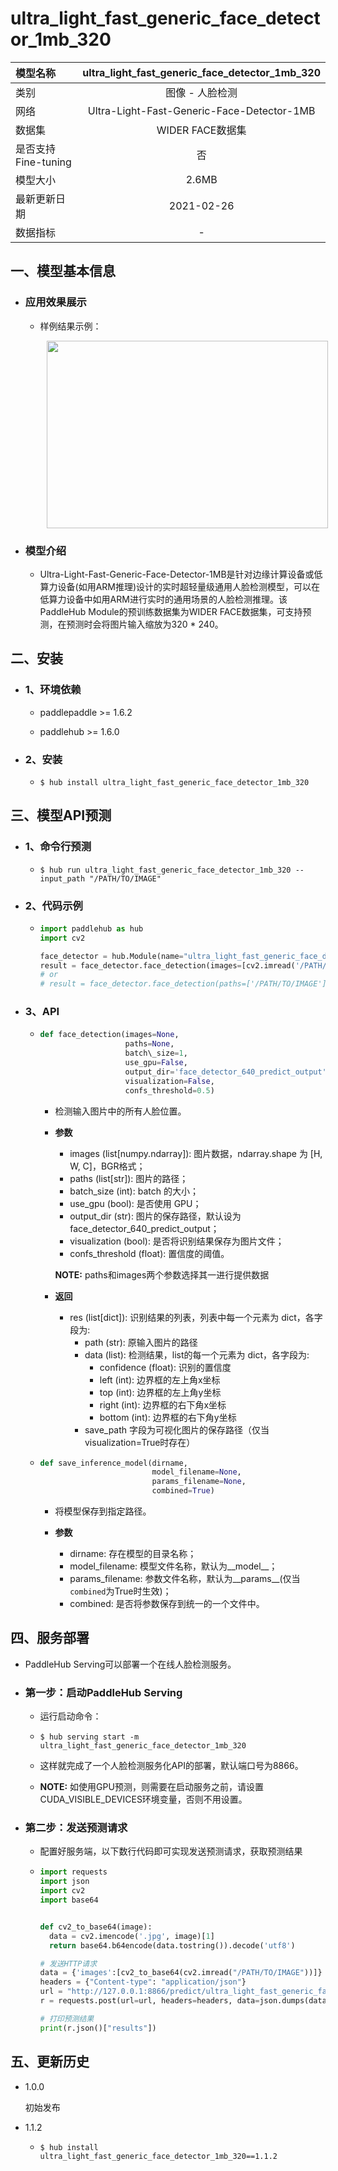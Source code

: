# ultra_light_fast_generic_face_detector_1mb_320

|模型名称|ultra_light_fast_generic_face_detector_1mb_320|
| :--- | :---: | 
|类别|图像 - 人脸检测|
|网络|Ultra-Light-Fast-Generic-Face-Detector-1MB|
|数据集|WIDER FACE数据集|
|是否支持Fine-tuning|否|
|模型大小|2.6MB|
|最新更新日期|2021-02-26|
|数据指标|-|


## 一、模型基本信息

- ### 应用效果展示
  - 样例结果示例：
    <p align="center">
    <img src="https://user-images.githubusercontent.com/22424850/131604811-bce29c3f-66f7-45cb-a388-d739368bfeb9.jpg"  width = "450" height = "300" hspace='10'/> <br />
    </p> 

- ### 模型介绍

  - Ultra-Light-Fast-Generic-Face-Detector-1MB是针对边缘计算设备或低算力设备(如用ARM推理)设计的实时超轻量级通用人脸检测模型，可以在低算力设备中如用ARM进行实时的通用场景的人脸检测推理。该PaddleHub Module的预训练数据集为WIDER FACE数据集，可支持预测，在预测时会将图片输入缩放为320 * 240。


## 二、安装

- ### 1、环境依赖     

  - paddlepaddle >= 1.6.2    

  - paddlehub >= 1.6.0                            

- ### 2、安装

  - ```shell
    $ hub install ultra_light_fast_generic_face_detector_1mb_320
    ```
  
## 三、模型API预测

- ### 1、命令行预测

  - ```shell
    $ hub run ultra_light_fast_generic_face_detector_1mb_320 --input_path "/PATH/TO/IMAGE"
    ```

- ### 2、代码示例

  - ```python
    import paddlehub as hub
    import cv2

    face_detector = hub.Module(name="ultra_light_fast_generic_face_detector_1mb_320")
    result = face_detector.face_detection(images=[cv2.imread('/PATH/TO/IMAGE')])
    # or
    # result = face_detector.face_detection(paths=['/PATH/TO/IMAGE'])
    ```

- ### 3、API

  - ```python
    def face_detection(images=None,
                       paths=None,
                       batch\_size=1,
                       use_gpu=False,
                       output_dir='face_detector_640_predict_output',
                       visualization=False,
                       confs_threshold=0.5)
    ```

    - 检测输入图片中的所有人脸位置。

    - **参数**

      - images (list\[numpy.ndarray\]): 图片数据，ndarray.shape 为 \[H, W, C\]，BGR格式；<br/>
      - paths (list\[str\]): 图片的路径；<br/>
      - batch\_size (int): batch 的大小；<br/>
      - use\_gpu (bool): 是否使用 GPU；<br/>
      - output\_dir (str): 图片的保存路径，默认设为 face\_detector\_640\_predict\_output；<br/>
      - visualization (bool): 是否将识别结果保存为图片文件；<br/>
      - confs\_threshold (float): 置信度的阈值。
      
      **NOTE:** paths和images两个参数选择其一进行提供数据

    - **返回**

      - res (list\[dict\]): 识别结果的列表，列表中每一个元素为 dict，各字段为:
        - path (str): 原输入图片的路径
        - data (list): 检测结果，list的每一个元素为 dict，各字段为:
          - confidence (float): 识别的置信度
          - left (int): 边界框的左上角x坐标
          - top (int): 边界框的左上角y坐标
          - right (int): 边界框的右下角x坐标
          - bottom (int): 边界框的右下角y坐标
        - save\_path 字段为可视化图片的保存路径（仅当visualization=True时存在）
  
  
  - ```python
    def save_inference_model(dirname,
                             model_filename=None,
                             params_filename=None,
                             combined=True)
    ```
    - 将模型保存到指定路径。

    - **参数**

      - dirname: 存在模型的目录名称； <br/>
      - model\_filename: 模型文件名称，默认为\_\_model\_\_； <br/>
      - params\_filename: 参数文件名称，默认为\_\_params\_\_(仅当`combined`为True时生效)；<br/>
      - combined: 是否将参数保存到统一的一个文件中。


## 四、服务部署

- PaddleHub Serving可以部署一个在线人脸检测服务。

- ### 第一步：启动PaddleHub Serving

  - 运行启动命令：
  - ```shell
    $ hub serving start -m ultra_light_fast_generic_face_detector_1mb_320
    ```

  - 这样就完成了一个人脸检测服务化API的部署，默认端口号为8866。

  - **NOTE:** 如使用GPU预测，则需要在启动服务之前，请设置CUDA\_VISIBLE\_DEVICES环境变量，否则不用设置。

- ### 第二步：发送预测请求

  - 配置好服务端，以下数行代码即可实现发送预测请求，获取预测结果

  - ```python
    import requests
    import json
    import cv2
    import base64


    def cv2_to_base64(image):
      data = cv2.imencode('.jpg', image)[1]
      return base64.b64encode(data.tostring()).decode('utf8')

    # 发送HTTP请求
    data = {'images':[cv2_to_base64(cv2.imread("/PATH/TO/IMAGE"))]}
    headers = {"Content-type": "application/json"}
    url = "http://127.0.0.1:8866/predict/ultra_light_fast_generic_face_detector_1mb_320"
    r = requests.post(url=url, headers=headers, data=json.dumps(data))

    # 打印预测结果
    print(r.json()["results"])
    ```


## 五、更新历史

* 1.0.0

  初始发布

* 1.1.2
  - ```shell
    $ hub install ultra_light_fast_generic_face_detector_1mb_320==1.1.2
    ```